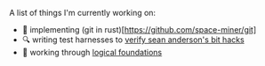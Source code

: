 A list of things I'm currently working on:
* 🌳 implementing (git in rust)[https://github.com/space-miner/git]
* 🔍 writing test harnesses to [verify sean anderson's bit hacks](https://github.com/space-miner/bit-twiddling)
* 🐓 working through [logical foundations](https://softwarefoundations.cis.upenn.edu/lf-current/index.html) 
